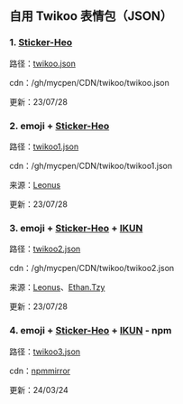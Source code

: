 ## 自用 Twikoo 表情包（JSON）

### 1. [Sticker-Heo](https://github.com/zhheo/Sticker-Heo)

路径：[twikoo.json](twikoo.json)

cdn：/gh/mycpen/CDN/twikoo/twikoo.json

更新：23/07/28



### 2. emoji + [Sticker-Heo](https://github.com/zhheo/Sticker-Heo)

路径：[twikoo1.json](twikoo1.json)

cdn：/gh/mycpen/CDN/twikoo/twikoo1.json

来源：[Leonus](https://blog.leonus.cn/owo.json)

更新：23/07/28



### 3. emoji + [Sticker-Heo](https://github.com/zhheo/Sticker-Heo) + [IKUN](https://fe32.top/articles/ikun0001/)

路径：[twikoo2.json](twikoo2.json)

cdn：/gh/mycpen/CDN/twikoo/twikoo2.json

来源：[Leonus](https://blog.leonus.cn/owo.json)、[Ethan.Tzy](https://fe32.top/articles/ikun0001/)

更新：23/07/28



### 4. emoji + [Sticker-Heo](https://github.com/zhheo/Sticker-Heo) + [IKUN](https://fe32.top/articles/ikun0001/) - npm

路径：[twikoo3.json](twikoo3.json)

cdn：[npmmirror](https://registry.npmmirror.com/mycpen-cdn/latest/files/twikoo/twikoo3.json)

更新：24/03/24

